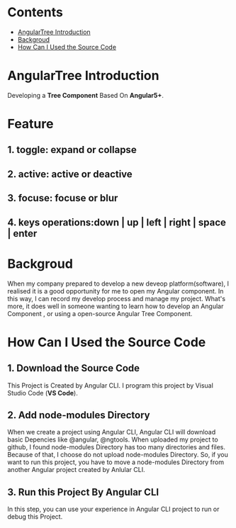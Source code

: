 # Contents
- [AngularTree Introduction](#angulartree-introduction)
- [Backgroud](#backgroud)
- [How Can I Used the Source Code](#how-can-i-used-the-source-code)
# AngularTree Introduction
  Developing a **Tree Component** Based On **Angular5+**. 
# Feature
## 1. toggle: expand or collapse
## 2. active: active or deactive
## 3. focuse: focuse or blur 
## 4. keys operations:down | up |  left | right | space | enter

# Backgroud
  When my company prepared to develop a new deveop platform(software), I realised it is a good 
opportunity for me to open my Angular component. In this way, I can record my develop process and 
manage my project. What's more, it does well in someone wanting to learn how to develop an Angular
Component , or using a open-source Angular Tree Component.

# How Can I Used the Source Code
## 1. Download the Source Code
  This Project is Created by Angular CLI. I program this project by Visual Studio Code (**VS Code**).
## 2. Add node-modules Directory
  When we create a project using Angular CLI, Angular CLI will download basic Depencies like 
@angular, @ngtools. When uploaded my project to github, I found node-modules Directory has too many 
directories and files. Because of that, I choose do not upload node-modules Directory. So, if you want 
to run this project, you have to move a node-modules Directory from another Angular project created by
Anlular CLI.
## 3. Run this Project By Angular CLI
  In this step, you can use your experience in Angular CLI project to run or debug this Project.
